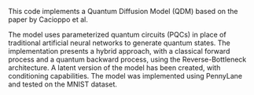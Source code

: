 This code implements a Quantum Diffusion Model (QDM) based on the paper by Cacioppo et al. 


The model uses parameterized quantum circuits (PQCs) in place of traditional artificial neural networks to generate quantum states. The implementation presents a hybrid approach, with a classical forward process and a quantum backward process, using the Reverse-Bottleneck architecture. A latent version of the model has been created, with conditioning capabilities. The model was implemented using PennyLane and tested on the MNIST dataset.
